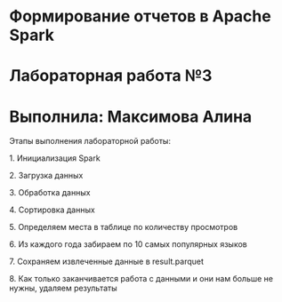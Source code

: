 <!DOCTYPE html>

<h1> Формирование отчетов в Apache Spark</h1>
<h1>Лабораторная работа №3</h1>
<h1>Выполнила: Максимова Алина </h1>
<p>Этапы выполнения лабораторной работы: </p>
<p>1. Инициализация Spark</p>
<p>2. Загрузка данных</p>
<p>3. Обработка данных</p>
<p>4. Сортировка данных</p>
<p>5. Определяем места в таблице по количеству просмотров</p>
<p>6. Из каждого года забираем по 10 самых популярных языков</p>
<p>7. Сохраняем извлеченные данные в result.parquet</p>
<p>8. Как только заканчивается работа с данными и они нам больше не нужны, удаляем результаты</p>

</html>
